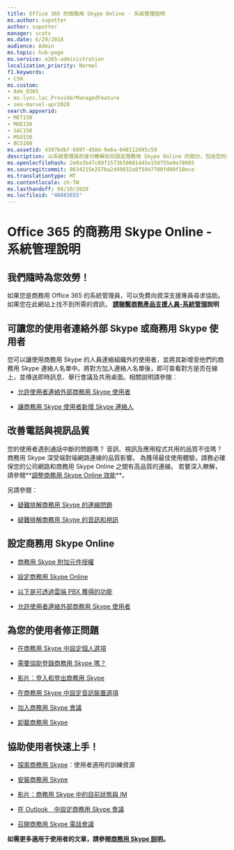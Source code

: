 ```yaml
---
title: Office 365 的商務用 Skype Online - 系統管理說明
ms.author: supotter
author: supotter
manager: scotv
ms.date: 6/29/2018
audience: Admin
ms.topic: hub-page
ms.service: o365-administration
localization_priority: Normal
f1.keywords:
- CSH
ms.custom:
- Adm_O365
- ms.lync.lac.ProviderManagedFeature
- seo-marvel-apr2020
search.appverid:
- MET150
- MOE150
- SAC150
- MSO150
- BCS160
ms.assetid: 4307bdbf-6097-458d-9a6a-048112695c59
description: 以系統管理員的身分瞭解如何設定商務用 Skype Online 的部分，包括您的網路、會議和 IM，以及使用者的外部存取。
ms.openlocfilehash: 2e0a3b47c89f1573b50681445e150755e0a78985
ms.sourcegitcommit: 8634215e257ba2d49832a8f5947700fd00f18ece
ms.translationtype: MT
ms.contentlocale: zh-TW
ms.lasthandoff: 08/10/2020
ms.locfileid: "46603655"
---
```

# <a name="skype-for-business-online-in-office-365---admin-help"></a>Office 365 的商務用 Skype Online - 系統管理說明

## <a name="were-here-to-help"></a>我們隨時為您效勞！

如果您是商務用 Office 365 的系統管理員，可以免費向資深支援專員尋求協助。 如果您在此網站上找不到所需的資訊， **[請聯繫商務產品支援人員-系統管理](https://support.office.com/article/32a17ca7-6fa0-4870-8a8d-e25ba4ccfd4b)說明**
  
## <a name="let-your-users-contact-external-skype-or-skype-for-business-users"></a>可讓您的使用者連絡外部 Skype 或商務用 Skype 使用者

您可以讓使用商務用 Skype 的人員連絡組織外的使用者，並將其新增至他們的商務用 Skype 連絡人名單中。將對方加入連絡人名單後，即可查看對方是否在線上，並傳送即時訊息、舉行會議及共用桌面。相關說明請參閱︰
  
- [允許使用者連絡外部商務用 Skype 使用者](https://support.office.com/article/b414873a-0059-4cd5-aea1-e5d0857dbc94)
    
- [讓商務用 Skype 使用者新增 Skype 連絡人](https://support.office.com/article/08666236-1894-42ae-8846-e49232bbc460)
    
## <a name="improve-call-and-video-quality"></a>改善電話與視訊品質

您的使用者遇到通話中斷的問題嗎？ 音訊、視訊及應用程式共用的品質不佳嗎？ 商務用 Skype 深受端對端網路連線的品質影響。 為獲得最佳使用體驗，請務必確保您的公司網路和商務用 Skype Online 之間有高品質的連線。 若要深入瞭解，請參閱**[調整商務用 Skype Online 效能](tune-skype-for-business-online-performance.md)**。 
  
另請參閱：
  
- [疑難排解商務用 Skype 的連線問題](https://support.office.com/article/ca302828-783f-425c-bbe2-356348583771)
    
- [疑難排解商務用 Skype 的音訊和視訊](https://support.office.com/article/62777bc6-c52b-47ae-84ba-a8905c3b71dc)
    
## <a name="set-up-skype-for-business-online"></a>設定商務用 Skype Online

- [商務用 Skype 附加元件授權](https://support.office.com/article/3ed752b1-5983-43f9-bcfd-760619ab40a7)
    
- [設定商務用 Skype Online](https://support.office.com/article/40296968-e779-4259-980b-c2de1c044c6e)
    
- [以下是可透過雲端 PBX 獲得的功能](https://support.office.com/article/bc9756d1-8a2f-42c4-98f6-afb17c29231c)
    
- [允許使用者連絡外部商務用 Skype 使用者](https://support.office.com/article/b414873a-0059-4cd5-aea1-e5d0857dbc94)
    
## <a name="fix-problems-for-your-users"></a>為您的使用者修正問題

- [在商務用 Skype 中設定個人選項](https://support.office.com/article/68bacc31-71d3-44c3-a4d4-64da78c447aa#bkmk-stop-automatic-startup)
    
- [需要協助登錄商務用 Skype 嗎？](https://support.office.com/article/448b8ea7-5b33-444a-afd4-175fc9930d05)
    
- [影片：登入和登出商務用 Skype](https://support.office.com/article/8abed4b3-ac48-493e-9d76-0e10140e9451)
    
- [在商務用 Skype 中設定音訊裝置選項](https://support.office.com/article/2533d929-9814-4349-8ae4-fca29246e2ff)
    
- [加入商務用 Skype 會議](https://support.office.com/article/3862be6d-758a-4064-a016-67c0febf3cd5)
    
- [卸載商務用 Skype](https://support.office.com/article/28C4A036-7F22-406C-B7F4-87894CBAF902)
    
## <a name="help-your-users-get-started-quickly"></a>協助使用者快速上手！

- [探索商務用 Skype](https://support.office.com/article/8a3491a3-c095-4718-80cf-cbbe4afe4eba)：使用者適用的訓練資源 
    
- [安裝商務用 Skype](https://support.office.com/article/8a0d4da8-9d58-44f9-9759-5c8f340cb3fb)
    
- [影片：商務用 Skype 中的目前狀態與 IM](https://support.office.com/article/c873b869-4ce0-4375-9bea-5de150eaf081)
    
- [在 Outlook　中設定商務用 Skype 會議](https://support.office.com/article/b8305620-d16e-4667-989d-4a977aad6556)
    
- [召開商務用 Skype 電話會議](https://support.office.com/article/8dc8ac52-91ac-4db9-8672-11551fdaf997)
    
 **如需更多適用于使用者的文章，請參閱[商務用 Skype 説明](https://support.office.com/article/4fbe07ce-6b15-4a06-bcf0-baea57890410)。**
  

